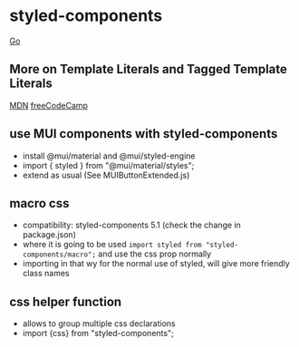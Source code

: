 # styled-components

[Go](https://styled-components.com/)

## More on Template Literals and Tagged Template Literals

[MDN](https://developer.mozilla.org/en-US/docs/Web/JavaScript/Reference/Template_literals)
[freeCodeCamp](https://developer.mozilla.org/en-US/docs/Web/JavaScript/Reference/Template_literals)

## use MUI components with styled-components

- install @mui/material and @mui/styled-engine
- import { styled } from "@mui/material/styles";
- extend as usual (See MUIButtonExtended.js)

## macro css

- compatibility: styled-components 5.1 (check the change in package.json)
- where it is going to be used `import styled from "styled-components/macro";` and use the css prop normally
- importing in that wy for the normal use of styled, will give more friendly class names

## css helper function

- allows to group multiple css declarations
- import {css} from "styled-components";
